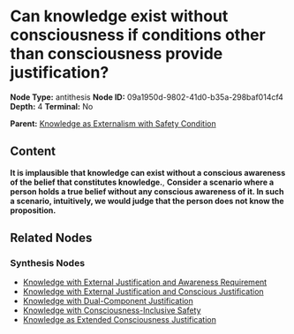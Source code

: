# Can knowledge exist without consciousness if conditions other than consciousness provide justification?

**Node Type:** antithesis
**Node ID:** 09a1950d-9802-41d0-b35a-298baf014cf4
**Depth:** 4
**Terminal:** No

**Parent:** [Knowledge as Externalism with Safety Condition](knowledge-as-externalism-with-safety-condition-synthesis-ebc74cfa-21ea-4ff2-a626-58b577a20f72.md)

## Content

**It is implausible that knowledge can exist without a conscious awareness of the belief that constitutes knowledge.**, **Consider a scenario where a person holds a true belief without any conscious awareness of it. In such a scenario, intuitively, we would judge that the person does not know the proposition.**

## Related Nodes

### Synthesis Nodes

- [Knowledge with External Justification and Awareness Requirement](knowledge-with-external-justification-and-awareness-requirement-synthesis-40e81af5-e918-41f8-8fd1-e3a64d5eed10.md)
- [Knowledge with External Justification and Conscious Justification](knowledge-with-external-justification-and-conscious-justification-synthesis-190adcd0-1bfe-4d98-8ca4-b7d0d58b8f00.md)
- [Knowledge with Dual-Component Justification](knowledge-with-dual-component-justification-synthesis-56adc1c8-e6dc-441a-86a0-6205397ef675.md)
- [Knowledge with Consciousness-Inclusive Safety](knowledge-with-consciousness-inclusive-safety-synthesis-dae23b33-0d56-4235-b0bf-eb5b47ec8bc4.md)
- [Knowledge as Extended Consciousness Justification](knowledge-as-extended-consciousness-justification-synthesis-7d0b7ae9-4c9e-4c4f-bbd7-307ceedcc8b2.md)
